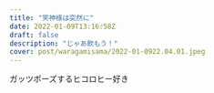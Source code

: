 ```yaml
---
title: "笑神様は突然に"
date: 2022-01-09T13:16:58Z
draft: false
description: "じゃあ飲もう！"
cover: post/waragamisama/2022-01-0922.04.01.jpeg
---
```


ガッツポーズするヒコロヒー好き
